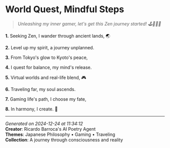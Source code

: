 # World Quest, Mindful Steps

> *Unleashing my inner gamer, let's get this Zen journey started! 🕹️🧘🏼‍♀️*

**1.** Seeking Zen, I wander through ancient lands, 🌏


**2.** Level up my spirit, a journey unplanned.


**3.** From Tokyo's glow to Kyoto's peace,


**4.** I quest for balance, my mind's release.


**5.** Virtual worlds and real-life blend, 🎮


**6.** Traveling far, my soul ascends.


**7.** Gaming life's path, I choose my fate,


**8.** In harmony, I create. 🌅



---

*Generated on 2024-12-24 at 11:34:12*  
**Creator**: Ricardo Barroca's AI Poetry Agent  
**Themes**: Japanese Philosophy • Gaming • Traveling  
**Collection**: A journey through consciousness and reality